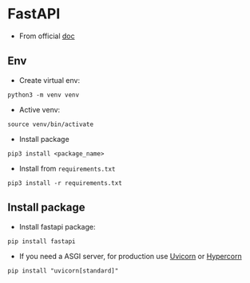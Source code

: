 # FastAPI

- From official [doc](https://fastapi.tiangolo.com/)

## Env

- Create virtual env:

```shell
python3 -m venv venv
```

- Active venv:

```shell
source venv/bin/activate
```

- Install package
```shell
pip3 install <package_name>
```

- Install from `requirements.txt`
```shell
pip3 install -r requirements.txt
```

## Install package
- Install fastapi package:

```
pip install fastapi
```

- If you need a ASGI server, for production use [Uvicorn](https://www.uvicorn.org/) or [Hypercorn](https://github.com/pgjones/hypercorn)
```
pip install "uvicorn[standard]"
```


